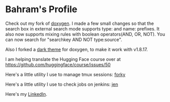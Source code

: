 # Bahram's Profile

Check out my fork of [doxygen](https://github.com/jowharshamshiri/doxygen). I made a few small changes so that the search box in external search mode supports type: and name: prefixes. It also now supports mixing rules with boolean operators(AND, OR, NOT). You can now search for "searchkey AND NOT type:source".

Also I forked a [dark theme](https://github.com/jowharshamshiri/doxygen-awesome-css) for doxygen, to make it work with v1.8.17.

I am helping translate the Hugging Face course over at https://github.com/huggingface/course/issues/50

Here's a little utility I use to manage tmux sessions: [forky](https://gist.github.com/jowharshamshiri/e55c3bbce700aa312c54f5204e7e8b36)

Here's a little utility I use to check jobs on jenkins: [jen](https://gist.github.com/jowharshamshiri/0275dbd2f4c5723956ed68f9e28a6d05)

Here's my [LinkedIn](http://linkedin.com/in/joharshamshiri).
